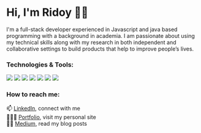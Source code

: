 # Hi, I'm Ridoy 👋🏼

I'm a full-stack developer experienced in Javascript and java based programming with a background in academia. I am passionate about using my technical skills along with my research in both independent and collaborative settings to build products that help to improve people’s lives. 

### Technologies & Tools:
![](https://img.shields.io/badge/JavaScript-skill?style=for-the-badge&logo=javascript&logoColor=yellow&color=gray)
![](https://img.shields.io/badge/React-skill?style=for-the-badge&logo=react&logoColor=blue&color=gray)
![](https://img.shields.io/badge/HTML-skill?style=for-the-badge&logo=html5&logoColor=orange&color=gray)
![](https://img.shields.io/badge/CSS-skill?style=for-the-badge&logo=css3&logoColor=blue&color=gray)
![](https://img.shields.io/badge/MongoDB-skill?style=for-the-badge&logo=postgresql&logoColor=blue&color=gray)
![](https://img.shields.io/badge/Git-skill?style=for-the-badge&logo=git&logoColor=red&color=gray)
![](https://img.shields.io/badge/Bootstrap-skill?style=for-the-badge&logo=bootstrap&logoColor=563d7c&color=gray)

### How to reach me:
📫 [LinkedIn](https://www.linkedin.com/in/bahay-gulle-bilgi/), connect with me </br> 
👩🏼‍💻 [Portfolio](https://www.bahaygb.com/), visit my personal site </br>
✍🏻 [Medium](https://medium.com/@bahayg), read my blog posts </br>


<!--
**Ridoy-Developer/Ridoy-Developer* is a ✨ _special_ ✨ repository because its `README.md` (this file) appears on your GitHub profile.
